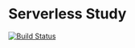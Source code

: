 # Serverless Study

[![Build Status](https://travis-ci.org/khakiout/serverless-java-study.svg?branch=develop)](https://travis-ci.org/khakiout/serverless-java-study)